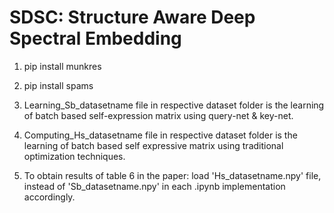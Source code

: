 # SDSC: Structure Aware Deep Spectral Embedding


1. pip  install munkres
2. pip install spams

3. Learning_Sb_datasetname file in respective dataset folder is the learning of batch based self-expression matrix using query-net & key-net. 
4. Computing_Hs_datasetname file in respective dataset folder is the learning of batch based self expressive matrix using traditional optimization techniques. 
5. To obtain results of table 6 in the paper:
    load 'Hs_datasetname.npy' file, instead of 'Sb_datasetname.npy' in each .ipynb implementation accordingly. 
